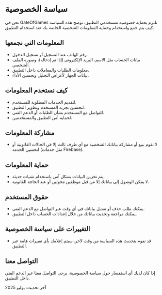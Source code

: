 # سياسة الخصوصية

نحن في GateOfGames نلتزم بحماية خصوصية مستخدمي التطبيق. توضح هذه السياسة كيف يتم جمع واستخدام وحماية المعلومات الشخصية الخاصة بك عند استخدام التطبيق.

## المعلومات التي نجمعها
- رقم الهاتف عند التسجيل أو تسجيل الدخول.
- بيانات الحساب مثل الاسم، البريد الإلكتروني (إذا تم إدخاله)، وصورة الملف الشخصي.
- معلومات الطلبات والمعاملات داخل التطبيق.
- بيانات الجهاز لأغراض التحليل وتحسين الأداء.

## كيف نستخدم المعلومات
- لتقديم الخدمات المطلوبة للمستخدم.
- لتحسين تجربة المستخدم وتطوير التطبيق.
- للتواصل مع المستخدم بشأن الطلبات أو الدعم الفني.
- لحماية أمن التطبيق والمستخدمين.

## مشاركة المعلومات
- لا نقوم ببيع أو مشاركة بياناتك الشخصية مع أي طرف ثالث إلا في الحالات القانونية أو لتحسين الخدمة (مثل خدمات Firebase).

## حماية المعلومات
- يتم تخزين البيانات بشكل آمن باستخدام تقنيات حديثة.
- لا يمكن الوصول إلى بياناتك إلا من قبل موظفين مخولين أو عند الحاجة القانونية.

## حقوق المستخدم
- يمكنك طلب حذف أو تعديل بياناتك في أي وقت عبر التواصل مع الدعم الفني.
- يمكنك مراجعة وتحديث بياناتك من خلال إعدادات الحساب داخل التطبيق.

## التغييرات على سياسة الخصوصية
- قد نقوم بتحديث هذه السياسة من وقت لآخر. سيتم إعلامك بأي تغييرات هامة عبر التطبيق.

## التواصل معنا
إذا كان لديك أي استفسار حول سياسة الخصوصية، يرجى التواصل معنا عبر الدعم الفني داخل التطبيق.

آخر تحديث: يوليو 2025
